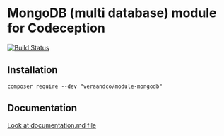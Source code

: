 # MongoDB (multi database) module for Codeception

[![Build Status](https://travis-ci.org/Codeception/module-mongodb.svg?branch=master)](https://travis-ci.org/Codeception/module-mongodb)

## Installation

```
composer require --dev "veraandco/module-mongodb"
```

## Documentation

<a href="documentation.md">Look at documentation.md file</a>

